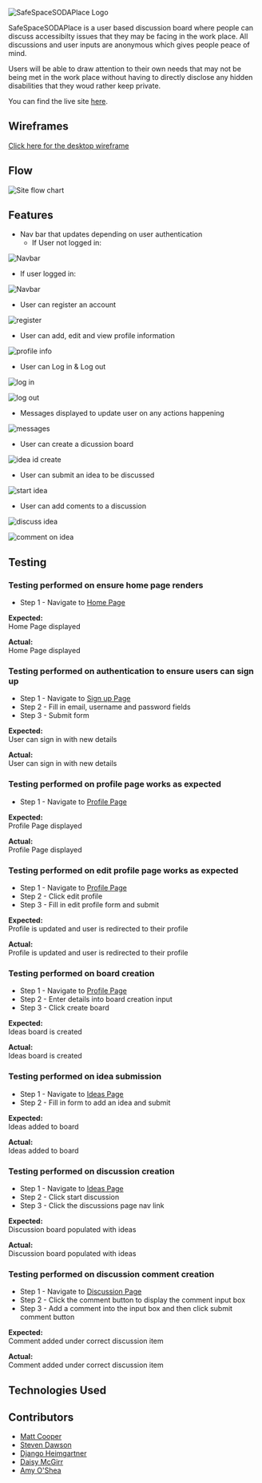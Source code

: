 ![SafeSpaceSODAPlace Logo](static/img/ss-full-logo.png)

SafeSpaceSODAPlace is a user based discussion board where people can discuss accessibilty issues that they may be facing in the work place. All discussions and user inputs are anonymous which gives people peace of mind. 

Users will be able to draw attention to their own needs that may not be being met in the work place without having to directly disclose any hidden disabilities that they woud rather keep private. 

You can find the live site [here](https://safe-space-soda-place.herokuapp.com/).

## Wireframes
[Click here for the desktop wireframe](static/img/readme/full-wireframes.png)

## Flow

![Site flow chart](static/img/readme/hackathon-flow.png)

## Features
- Nav bar that updates depending on user authentication
   - If User not logged in:

![Navbar](static/img/readme/features/01-nav-02.PNG)

   - If user logged in:

![Navbar](static/img/readme/features/01-nav-01.PNG)

- User can register an account

![register](static/img/readme/features/02-register.PNG)

- User can add, edit and view profile information

![profile info](static/img/readme/features/05-profile-info.PNG)

- User can Log in & Log out

![log in](static/img/readme/features/03-signin.PNG)

![log out](static/img/readme/features/03-signout.PNG)

- Messages displayed to update user on any actions happening

![messages](static/img/readme/features/04-messages.PNG)
- User can create a dicussion board

![idea id create](static/img/readme/features/06-make-discussion-board.PNG)

- User can submit an idea to be discussed

![start idea](static/img/readme/features/07-start-ideas.PNG)

- User can add coments to a discussion

![discuss idea](static/img/readme/features/07-discuss-idea.PNG)

![comment on idea](static/img/readme/features/07-comment-on-idea.PNG)

## Testing

### Testing performed on ensure home page renders

* Step 1 - Navigate to [Home Page](https://safe-space-soda-place.herokuapp.com)

**Expected:**<br>
Home Page displayed

**Actual:**<br>
Home Page displayed

### Testing performed on authentication to ensure users can sign up

* Step 1 - Navigate to [Sign up Page](https://safe-space-soda-place.herokuapp.com/accounts/login/)
* Step 2 - Fill in email, username and password fields
* Step 3 - Submit form

**Expected:**<br>
User can sign in with new details

**Actual:**<br>
User can sign in with new details

### Testing performed on profile page works as expected

* Step 1 - Navigate to [Profile Page](https://safe-space-soda-place.herokuapp.com/profile/username/)

**Expected:**<br>
Profile Page displayed

**Actual:**<br>
Profile Page displayed

### Testing performed on edit profile page works as expected

* Step 1 - Navigate to [Profile Page](https://safe-space-soda-place.herokuapp.com/profile/username/)
* Step 2 - Click edit profile
* Step 3 - Fill in edit profile form and submit

**Expected:**<br>
Profile is updated and user is redirected to their profile

**Actual:**<br>
Profile is updated and user is redirected to their profile

### Testing performed on board creation

* Step 1 - Navigate to [Profile Page](https://safe-space-soda-place.herokuapp.com/profile/username/)
* Step 2 - Enter details into board creation input
* Step 3 - Click create board

**Expected:**<br>
Ideas board is created

**Actual:**<br>
Ideas board is created

### Testing performed on idea submission

* Step 1 - Navigate to [Ideas Page](https://safe-space-soda-place.herokuapp.com/ideas/board/board_no/)
* Step 2 - Fill in form to add an idea and submit

**Expected:**<br>
Ideas added to board

**Actual:**<br>
Ideas added to board

### Testing performed on discussion creation

* Step 1 - Navigate to [Ideas Page](https://safe-space-soda-place.herokuapp.com/ideas/board/board_no/)
* Step 2 - Click start discussion
* Step 3 - Click the discussions page nav link

**Expected:**<br>
Discussion board populated with ideas

**Actual:**<br>
Discussion board populated with ideas

### Testing performed on discussion comment creation

* Step 1 - Navigate to [Discussion Page](https://safe-space-soda-place.herokuapp.com/discussion/)
* Step 2 - Click the comment button to display the comment input box
* Step 3 - Add a comment into the input box and then click submit comment button

**Expected:**<br>
Comment added under correct discussion item

**Actual:**<br>
Comment added under correct discussion item

## Technologies Used

## Contributors

- [Matt Cooper](https://github.com/YesCoops)
- [Steven Dawson](https://github.com/Steven-Dawson18)
- [Django Heimgartner](https://github.com/D1ang)
- [Daisy McGirr](https://github.com/Daisy-McG)
- [Amy O'Shea](https://github.com/AmyOShea)
